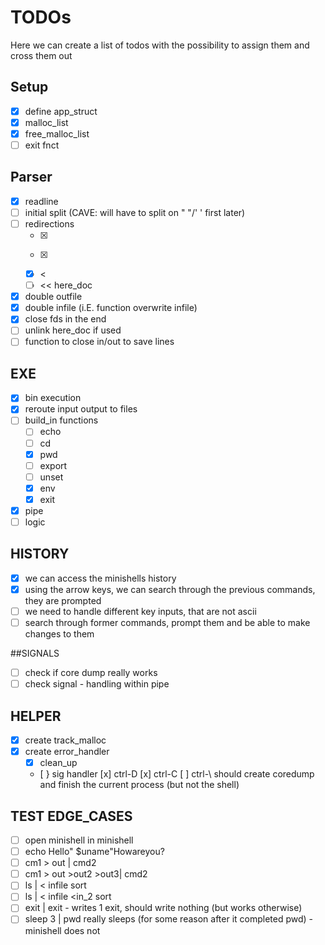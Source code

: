 # TODOs

Here we can create a list of todos with the possibility to assign them and cross them out

## Setup
- [x] define app_struct
- [x] malloc_list
- [x] free_malloc_list
- [ ] exit fnct

## Parser
- [x] readline
- [ ] initial split (CAVE: will have to split on " "/' ' first later)
- [ ] redirections
	- [x] >
	- [x] >>
	- [x] <
	- [ ] << here_doc
- [X] double outfile
- [x] double infile (i.E. function overwrite infile) 
- [x] close fds in the end
- [ ] unlink here_doc if used
- [ ] function to close in/out to save lines

## EXE
- [x] bin execution
- [x] reroute input output to files
-[ ] build_in functions
    - [ ] echo
    - [ ] cd
    - [x] pwd
    - [ ] export
    - [ ] unset
    - [x] env
    - [x] exit
- [x] pipe
- [ ] logic

## HISTORY
- [x] we can access the minishells history
- [x] using the arrow keys, we can search through the previous commands, they are prompted
- [ ] we need to handle different key inputs, that are not ascii
- [ ] search through former commands, prompt them and be able to make changes to them

##SIGNALS
- [ ] check if core dump really works
- [ ] check signal - handling within pipe

## HELPER
- [x] create track_malloc
- [x] create error_handler
    - [x] clean_up
    - [ } sig handler
		[x] ctrl-D
		[x] ctrl-C
		[ ] ctrl-\ should create coredump and finish the current process (but not the shell)

## TEST EDGE_CASES
- [ ] open minishell in minishell
- [ ] echo Hello" $uname"Howareyou?
- [ ] cm1 > out | cmd2
- [ ] cm1 > out >out2 >out3| cmd2
- [ ] ls | < infile sort
- [ ] ls | < infile <in_2 sort
- [ ] exit | exit - writes 1 exit, should write nothing (but works otherwise)
- [ ] sleep 3 | pwd really sleeps (for some reason after it completed pwd) - minishell does not
